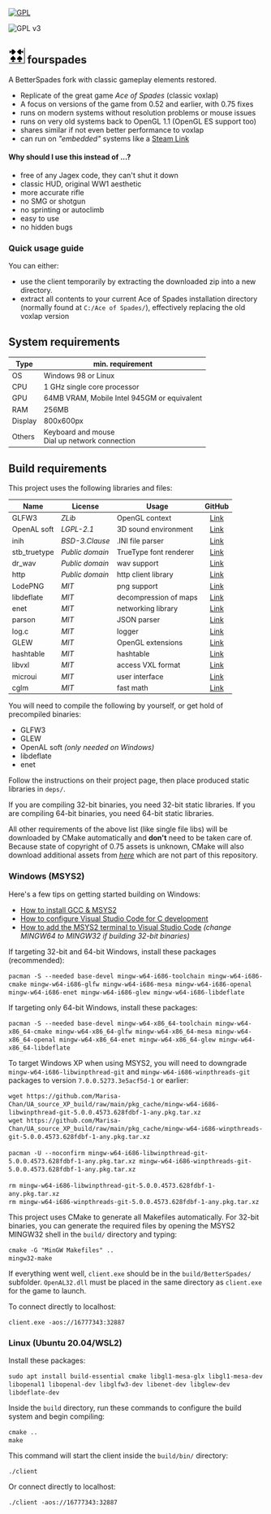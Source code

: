 [![GPL](https://img.shields.io/badge/license-GPL--3.0-red.svg)](https://github.com/xtreme8000/BetterSpades/blob/standalone/LICENSE)

![GPL v3](https://www.gnu.org/graphics/gplv3-127x51.png)
## ![](docs/icon_small.png) fourspades

A BetterSpades fork with classic gameplay elements restored.

* Replicate of the great game *Ace of Spades* (classic voxlap)
* A focus on versions of the game from 0.52 and earlier, with 0.75 fixes
* runs on modern systems without resolution problems or mouse issues
* runs on very old systems back to OpenGL 1.1 (OpenGL ES support too)
* shares similar if not even better performance to voxlap
* can run on *"embedded"* systems like a [Steam Link](https://store.steampowered.com/app/353380/Steam_Link/)

#### Why should I use this instead of ...?

* free of any Jagex code, they can't shut it down
* classic HUD, original WW1 aesthetic
* more accurate rifle
* no SMG or shotgun
* no sprinting or autoclimb
* easy to use
* no hidden bugs

### Quick usage guide

You can either:
* use the client temporarily by extracting the downloaded zip into a new directory.
* extract all contents to your current Ace of Spades installation directory (normally found at `C:/Ace of Spades/`), effectively replacing the old voxlap version

## System requirements

| Type    | min. requirement                                     |
| ------- | ---------------------------------------------------- |
| OS      | Windows 98 or Linux                                  |
| CPU     | 1 GHz single core processor                          |
| GPU     | 64MB VRAM, Mobile Intel 945GM or equivalent          |
| RAM     | 256MB                                                |
| Display | 800x600px                                            |
| Others  | Keyboard and mouse<br />Dial up network connection   |


## Build requirements

This project uses the following libraries and files:

| Name         | License         | Usage                  | GitHub                                             |
| ------------ | --------------- | ---------------------- | :------------------------------------------------: |
| GLFW3        | *ZLib*          | OpenGL context         | [Link](https://github.com/glfw/glfw)               |
| OpenAL soft  | *LGPL-2.1*      | 3D sound environment   | [Link](https://github.com/kcat/openal-soft)        |
| inih         | *BSD-3.Clause*  | .INI file parser       | [Link](https://github.com/benhoyt/inih)            |
| stb_truetype | *Public domain* | TrueType font renderer | [Link](https://github.com/nothings/stb)            |
| dr_wav       | *Public domain* | wav support            | [Link](https://github.com/mackron/dr_libs/)        |
| http         | *Public domain* | http client library    | [Link](https://github.com/mattiasgustavsson/libs)  |
| LodePNG      | *MIT*           | png support            | [Link](https://github.com/lvandeve/lodepng)        |
| libdeflate   | *MIT*           | decompression of maps  | [Link](https://github.com/ebiggers/libdeflate)     |
| enet         | *MIT*           | networking library     | [Link](https://github.com/lsalzman/enet)           |
| parson       | *MIT*           | JSON parser            | [Link](https://github.com/kgabis/parson)           |
| log.c        | *MIT*           | logger                 | [Link](https://github.com/xtreme8000/log.c)        |
| GLEW         | *MIT*           | OpenGL extensions      | [Link](https://github.com/nigels-com/glew)         |
| hashtable    | *MIT*           | hashtable              | [Link](https://github.com/goldsborough/hashtable/) |
| libvxl       | *MIT*           | access VXL format      | [Link](https://github.com/xtreme8000/libvxl/)      |
| microui      | *MIT*           | user interface         | [Link](https://github.com/rxi/microui)             |
| cglm         | *MIT*           | fast math              | [Link](https://github.com/recp/cglm)               |

You will need to compile the following by yourself, or get hold of precompiled binaries:

* GLFW3
* GLEW
* OpenAL soft *(only needed on Windows)*
* libdeflate
* enet

Follow the instructions on their project page, then place produced static libraries in `deps/`.

If you are compiling 32-bit binaries, you need 32-bit static libraries. If you are compiling 64-bit binaries, you need 64-bit static libraries.

All other requirements of the above list (like single file libs) will be downloaded by CMake automatically and **don't** need to be taken care of. Because state of copyright of 0.75 assets is unknown, CMake will also download additional assets from [*here*](http://aos.party/bsresources.zip) which are not part of this repository.

### Windows (MSYS2)

Here's a few tips on getting started building on Windows:

* [How to install GCC & MSYS2](https://github.com/orlp/dev-on-windows/wiki/Installing-GCC--&-MSYS2)
* [How to configure Visual Studio Code for C development](https://code.visualstudio.com/docs/cpp/config-mingw)
* [How to add the MSYS2 terminal to Visual Studio Code](https://stackoverflow.com/questions/45836650/how-do-i-integrate-msys2-shell-into-visual-studio-code-on-window/68253833#68253833) *(change MINGW64 to MINGW32 if building 32-bit binaries)*

If targeting 32-bit and 64-bit Windows, install these packages (recommended):
```
pacman -S --needed base-devel mingw-w64-i686-toolchain mingw-w64-i686-cmake mingw-w64-i686-glfw mingw-w64-i686-mesa mingw-w64-i686-openal mingw-w64-i686-enet mingw-w64-i686-glew mingw-w64-i686-libdeflate
```

If targeting only 64-bit Windows, install these packages:
```
pacman -S --needed base-devel mingw-w64-x86_64-toolchain mingw-w64-x86_64-cmake mingw-w64-x86_64-glfw mingw-w64-x86_64-mesa mingw-w64-x86_64-openal mingw-w64-x86_64-enet mingw-w64-x86_64-glew mingw-w64-x86_64-libdeflate
```

To target Windows XP when using MSYS2, you will need to downgrade `mingw-w64-i686-libwinpthread-git` and `mingw-w64-i686-winpthreads-git` packages to version `7.0.0.5273.3e5acf5d-1` or earlier:
```
wget https://github.com/Marisa-Chan/UA_source_XP_build/raw/main/pkg_cache/mingw-w64-i686-libwinpthread-git-5.0.0.4573.628fdbf-1-any.pkg.tar.xz
wget https://github.com/Marisa-Chan/UA_source_XP_build/raw/main/pkg_cache/mingw-w64-i686-winpthreads-git-5.0.0.4573.628fdbf-1-any.pkg.tar.xz

pacman -U --noconfirm mingw-w64-i686-libwinpthread-git-5.0.0.4573.628fdbf-1-any.pkg.tar.xz mingw-w64-i686-winpthreads-git-5.0.0.4573.628fdbf-1-any.pkg.tar.xz

rm mingw-w64-i686-libwinpthread-git-5.0.0.4573.628fdbf-1-any.pkg.tar.xz
rm mingw-w64-i686-winpthreads-git-5.0.0.4573.628fdbf-1-any.pkg.tar.xz
```

This project uses CMake to generate all Makefiles automatically. For 32-bit binaries, you can generate the required files by opening the MSYS2 MINGW32 shell in the `build/` directory and typing:
```
cmake -G "MinGW Makefiles" ..
mingw32-make
```

If everything went well, `client.exe` should be in the `build/BetterSpades/` subfolder. `OpenAL32.dll` must be placed in the same directory as `client.exe` for the game to launch.

To connect directly to localhost:
```
client.exe -aos://16777343:32887
```

### Linux (Ubuntu 20.04/WSL2)

Install these packages:
```
sudo apt install build-essential cmake libgl1-mesa-glx libgl1-mesa-dev libopenal1 libopenal-dev libglfw3-dev libenet-dev libglew-dev libdeflate-dev
```

Inside the `build` directory, run these commands to configure the build system and begin compiling:
```
cmake ..
make
```

This command will start the client inside the `build/bin/` directory:
```
./client
```
Or connect directly to localhost:
```
./client -aos://16777343:32887
```
